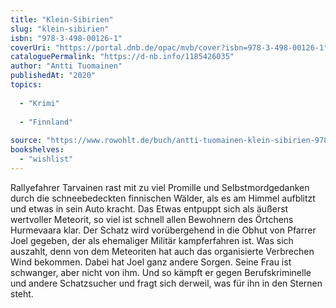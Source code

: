 ```yaml
---
title: "Klein-Sibirien"
slug: "klein-sibirien"
isbn: "978-3-498-00126-1"
coverUri: "https://portal.dnb.de/opac/mvb/cover?isbn=978-3-498-00126-1"
cataloguePermalink: "https://d-nb.info/1185426035"
author: "Antti Tuomainen"
publishedAt: "2020"
topics:
  
  - "Krimi"
    
  - "Finnland"
    
source: "https://www.rowohlt.de/buch/antti-tuomainen-klein-sibirien-9783499001468"
bookshelves: 
  - "wishlist"
---
```

Rallyefahrer Tarvainen rast mit zu viel Promille und Selbstmordgedanken durch 
die schneebedeckten finnischen Wälder, als es am Himmel aufblitzt und etwas in 
sein Auto kracht. Das Etwas entpuppt sich als äußerst wertvoller Meteorit, so 
viel ist schnell allen Bewohnern des Örtchens Hurmevaara klar. Der Schatz wird 
vorübergehend in die Obhut von Pfarrer Joel gegeben, der als ehemaliger Militär 
kampferfahren ist. Was sich auszahlt, denn von dem Meteoriten hat auch das 
organisierte Verbrechen Wind bekommen. Dabei hat Joel ganz andere Sorgen. Seine 
Frau ist schwanger, aber nicht von ihm. Und so kämpft er gegen Berufskriminelle 
und andere Schatzsucher und fragt sich derweil, was für ihn in den Sternen steht.